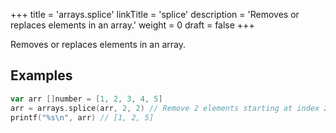 +++
title = 'arrays.splice'
linkTitle = 'splice'
description = 'Removes or replaces elements in an array.'
weight = 0
draft = false
+++

Removes or replaces elements in an array.

## Examples

```go
var arr []number = [1, 2, 3, 4, 5]
arr = arrays.splice(arr, 2, 2) // Remove 2 elements starting at index 2
printf("%s\n", arr) // [1, 2, 5]
```


